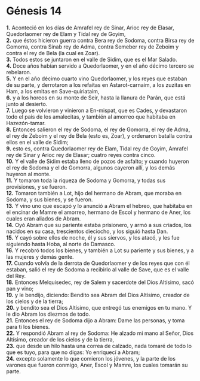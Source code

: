 # Génesis 14

**1.** Aconteció en los días de Amrafel rey de Sinar, Arioc rey de Elasar, Quedorlaomer rey de Elam y Tidal rey de Goyim,  
**2.** que éstos hicieron guerra contra Bera rey de Sodoma, contra Birsa rey de Gomorra, contra Sinab rey de Adma, contra Semeber rey de Zeboim y contra el rey de Bela (la cual es Zoar).  
**3.** Todos estos se juntaron en el valle de Sidim, que es el Mar Salado.  
**4.** Doce años habían servido a Quedorlaomer, y en el año décimo tercero se rebelaron.  
**5.** Y en el año décimo cuarto vino Quedorlaomer, y los reyes que estaban de su parte, y derrotaron a los refaítas en Astarot-carnaim, a los zuzitas en Ham, a los emitas en Save-quiriataim,  
**6.** y a los horeos en su monte de Seir, hasta la llanura de Parán, que está junto al desierto.  
**7.** Luego se volvieron y vinieron a En-mispat, que es Cades, y devastaron todo el país de los amalecitas, y también al amorreo que habitaba en Hazezón-tamar.  
**8.** Entonces salieron el rey de Sodoma, el rey de Gomorra, el rey de Adma, el rey de Zeboim y el rey de Bela (esto es, Zoar), y ordenaron batalla contra ellos en el valle de Sidim;  
**9.** esto es, contra Quedorlaomer rey de Elam, Tidal rey de Goyim, Amrafel rey de Sinar y Arioc rey de Elasar; cuatro reyes contra cinco.  
**10.** Y el valle de Sidim estaba lleno de pozos de asfalto; y cuando huyeron el rey de Sodoma y el de Gomorra, algunos cayeron allí, y los demás huyeron al monte.  
**11.** Y tomaron toda la riqueza de Sodoma y Gomorra, y todas sus provisiones, y se fueron.  
**12.** Tomaron también a Lot, hijo del hermano de Abram, que moraba en Sodoma, y sus bienes, y se fueron.  
**13.** Y vino uno que escapó y lo anunció a Abram el hebreo, que habitaba en el encinar de Mamre el amorreo, hermano de Escol y hermano de Aner, los cuales eran aliados de Abram.  
**14.** Oyó Abram que su pariente estaba prisionero, y armó a sus criados, los nacidos en su casa, trescientos dieciocho, y los siguió hasta Dan.  
**15.** Y cayó sobre ellos de noche, él y sus siervos, y los atacó, y les fue siguiendo hasta Hoba, al norte de Damasco.  
**16.** Y recobró todos los bienes, y también a Lot su pariente y sus bienes, y a las mujeres y demás gente.  
**17.** Cuando volvía de la derrota de Quedorlaomer y de los reyes que con él estaban, salió el rey de Sodoma a recibirlo al valle de Save, que es el valle del Rey.  
**18.** Entonces Melquisedec, rey de Salem y sacerdote del Dios Altísimo, sacó pan y vino;  
**19.** y le bendijo, diciendo: Bendito sea Abram del Dios Altísimo, creador de los cielos y de la tierra;  
**20.** y bendito sea el Dios Altísimo, que entregó tus enemigos en tu mano. Y le dio Abram los diezmos de todo.  
**21.** Entonces el rey de Sodoma dijo a Abram: Dame las personas, y toma para ti los bienes.  
**22.** Y respondió Abram al rey de Sodoma: He alzado mi mano al Señor, Dios Altísimo, creador de los cielos y de la tierra,  
**23.** que desde un hilo hasta una correa de calzado, nada tomaré de todo lo que es tuyo, para que no digas: Yo enriquecí a Abram;  
**24.** excepto solamente lo que comieron los jóvenes, y la parte de los varones que fueron conmigo, Aner, Escol y Mamre, los cuales tomarán su parte.
